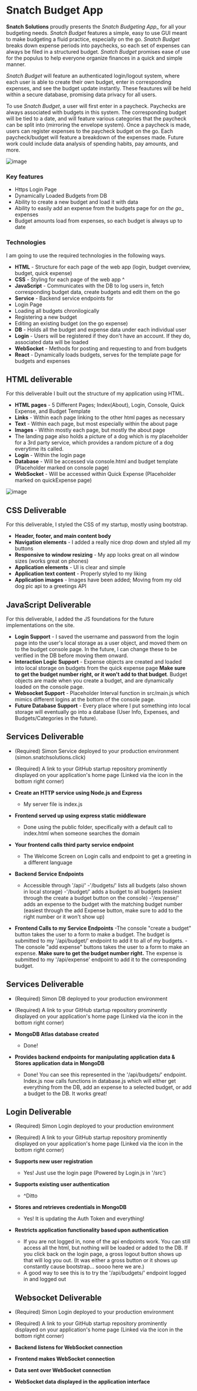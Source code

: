 # Snatch Budget App

  **Snatch Solutions** proudly presents the _Snatch Budgeting App__ for all your budgeting needs. _Snatch Budget_ features a simple, easy to use GUI meant to make budgeting a fluid practice, especially on the go. _Snatch Budget_ breaks down expense periods into paychecks, so each set of expenses can always be filed in a structured budget. _Snatch Budget_ promises ease of use for the populus to help everyone organize finances in a quick and simple manner.

  _Snatch Budget_ will feature an authenticated login/logout system, where each user is able to create their own budget, enter in corresponding expenses, and see the budget update instantly. These feautures will be held within a secure database, promising data privacy for all users.

  To use _Snatch Budget_, a user will first enter in a paycheck. Paychecks are always associated with budgets in this system. The corresponding budget will be tied to a date, and will feature various categories that the paycheck can be split into (mirroring the envelope system). Once a paycheck is made, users can register expenses to the paycheck budget on the go. Each paycheck/budget will feature a breakdown of the expenses made. Future work could include data analysis of spending habits, pay amounts, and more.

![image](https://github.com/Chaser2143/SnatchSolutions/assets/105551586/b6839700-19ad-416f-8e39-82f9c85086cc)

### Key features
- Https Login Page
- Dynamically Loaded Budgets from DB
- Ability to create a new budget and load it with data
- Ability to easily add an expense from the budgets page for _on the go__ expenses
- Budget amounts load from expenses, so each budget is always up to date

### Technologies

I am going to use the required technologies in the following ways.

- **HTML** - Structure for each page of the web app (login, budget overview, budget, quick expense)
- **CSS** - Styling for each page of the web app ^
- **JavaScript** - Communicates with the DB to log users in, fetch corresponding budget data, create budgets and edit them on the go
- **Service** - Backend service endpoints for
- Login Page
- Loading all budgets chronilogically
- Registering a new budget
- Editing an existing budget (on the go expense)
- **DB** - Holds all the budget and expense data under each individual user
- **Login** - Users will be registered if they don't have an account. If they do, associated data will be loaded
- **WebSocket** - Methods for posting and requesting to and from budgets
- **React** - Dynamically loads budgets, serves for the template page for budgets and expenses

## HTML deliverable

For this deliverable I built out the structure of my application using HTML.

- **HTML pages** - 5 Different Pages; Index(About), Login, Console, Quick Expense, and Budget Template
- **Links** - Within each page linking to the other html pages as necessary
- **Text** - Within each page, but most especially within the about page
- **Images** - Within mostly each page, but mostly the about page
- The landing page also holds a picture of a dog which is my placeholder for a 3rd party service, which provides a random picture of a dog everytime its called.
- **Login** - Within the login page
- **Database** - Will be accessed via console.html and budget template (Placeholder marked on console page)
- **WebSocket** - Will be accessed within Quick Expense (Placeholder marked on quickExpense page)

![image](https://github.com/Chaser2143/SnatchSolutions/assets/105551586/d409512d-5e20-4a57-923e-a88f9f6cd3d5)

## CSS Deliverable

For this deliverable, I styled the CSS of my startup, mostly using bootstrap.

- **Header, footer, and main content body**
- **Navigation elements** - I added a really nice drop down and styled all my buttons
- **Responsive to window resizing** - My app looks great on all window sizes (works great on phones)
- **Application elements** - UI is clear and simple
- **Application text content** - Properly styled to my liking
- **Application images** - Images have been added; Moving from my old dog pic api to a greetings API

## JavaScript Deliverable

For this deliverable, I added the JS foundations for the future implementations on the site.

- **Login Support** - I saved the username and password from the login page into the user's local storage as a user object, and moved them on to the budget console page. In the future, I can change these to be verified in the DB before moving them onward.
- **Interaction Logic Support** - Expense objects are created and loaded into local storage on budgets from the quick expense page **Make sure to get the budget number right, or it won't add to that budget**. Budget objects are made when you create a budget, and are dynamically loaded on the console page.
- **Websocket Support** - Placeholder Interval function in src/main.js which mimics different logins at the bottom of the console page.
- **Future Database Support** - Every place where I put something into local storage will eventually go into a database (User Info, Expenses, and Budgets/Categories in the future).

## Services Deliverable
- (Required) Simon Service deployed to your production environment (simon.snatchsolutions.click)
- (Required) A link to your GitHub startup repository prominently displayed on your application's home page (Linked via the icon in the bottom right corner)

- **Create an HTTP service using Node.js and Express** 
  - My server file is index.js
- **Frontend served up using express static middleware**
  - Done using the public folder, specifically with a default call to index.html when someone searches the domain
- **Your frontend calls third party service endpoint**
  - The Welcome Screen on Login calls and endpoint to get a greeting in a different language
- **Backend Service Endpoints**
  - Accessible through '/api/'
    -'/budgets/' lists all budgets (also shown in local storage)
    -'/budget/' adds a budget to all budgets (easiest through the create a budget button on the console)
    -'/expense/' adds an expense to the budget with the matching budget number (easiest through the add Expense button, make sure to add to the right number or it won't show up)
- **Frontend Calls to my Service Endpoints**
  -The console "create a budget" button takes the user to a form to make a budget. The budget is submitted to my '/api/budget/' endpoint to add it to all of my budgets.
  -The console "add expense" buttons takes the user to a form to make an expense. **Make sure to get the budget number right.** The expense is submitted to my '/api/expense' endpoint to add it to the corresponding budget. 

## Services Deliverable
- (Required) Simon DB deployed to your production environment
- (Required) A link to your GitHub startup repository prominently displayed on your application's home page (Linked via the icon in the bottom right corner)

- **MongoDB Atlas database created**
  - Done!

- **Provides backend endpoints for manipulating application data & Stores application data in MongoDB**
  - Done! You can see this represented in the '/api/budgets/' endpoint. Index.js now calls functions in database.js which will either get everything from the DB, add an expense to a selected budget, or add a budget to the DB. It works great!


## Login Deliverable
- (Required) Simon Login deployed to your production environment
- (Required) A link to your GitHub startup repository prominently displayed on your application's home page (Linked via the icon in the bottom right corner)

- **Supports new user registration**
  - Yes! Just use the login page (Powered by Login.js in '/src')
- **Supports existing user authentication**
  - ^Ditto
- **Stores and retrieves credentials in MongoDB**
  - Yes! It is updating the Auth Token and everything!
- **Restricts application functionality based upon authentication**
  - If you are not logged in, none of the api endpoints work. You can still access all the html, but nothing will be loaded or added to the DB. If you click back on the login page, a gross logout button shows up that will log you out. (It was either a gross button or it shows up constantly cause bootstrap... soooo here we are.)
  - A good way to see this is to try the '/api/budgets/' endpoint logged in and logged out

  ## Websocket Deliverable
- (Required) Simon Login deployed to your production environment
- (Required) A link to your GitHub startup repository prominently displayed on your application's home page (Linked via the icon in the bottom right corner)

- **Backend listens for WebSocket connection**
- **Frontend makes WebSocket connection** 
- **Data sent over WebSocket connection**
- **WebSocket data displayed in the application interface**

